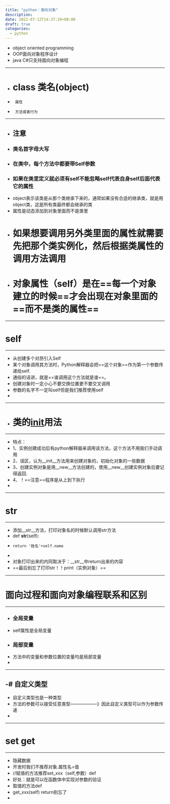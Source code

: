 ```yaml
---
title: "python：面向对象"
description: 
date: 2022-07-12T14:37:29+08:00
draft: true
categories:
  - python
---
```

- object oriented programming
- OOP面向对象程序设计
- java C#只支持面向对象编程
- ---
- # class  类名(object)
-      属性
-      方法或者行为
- ---
- ## 注意
- ### 类名首字母大写
- ### 在类中，每个方法中都要带Self参数
- ### 如果在类里定义就必须有self不能忽略self代表自身self后面代表它的属性
- object表示该类是从那个类继承下来的，通常如果没有合适的继承类，就是用object类，这是所有类最终都会继承的类
- 属性是动态添加到对象里面而不是类里
- # 如果想要调用另外类里面的属性就需要先把那个类实例化，然后根据类属性的调用方法调用
- # 对象属性（self）是在==每一个对象建立的时候==才会出现在对象里面的==而不是类的属性==








---

# self
---
- 从创建多个对昂引入Self
- 某个对象调用其方法时，Python解释器会把==这个对象==作为第一个参数传递给self.
- 通俗的话讲，就是==谁调用这个方法就是谁==。
- 创建对象时一定小心不要交换位置更不要交叉调用
- 参数的名字不一定叫self但是我们推荐使用self
- 
- ---
- # 类的[__init__](http://blog.csdn.net/langb2014/article/details/54800016)用法
- ---
- 特点：
- 1、实例创建成功后有python解释器来调用该方法，这个方法不用我们手动调用
- 2、误区，认为__init__方法用来创建对象的，初始化对象的一些数据
- 3、创建实例对象是用__new__方法创建的，使用__new__创建实例对象后要记得返回.
- 4、！==注意==程序是从上到下执行
- 
---
#  __str__
---
- 添加__str__方法，打印对象名的时候默认调用str方法
- def __str__(self):
-     return '姓名'+self.name
-     
- 对象打印出来的内同取决于：__str__中return出来的内容
- ==最后别忘了打印str！！print（实例对象）==


- ---
# 面向过程和面向对象编程联系和区别

- ---
- ### 全局变量
- self属性是全局变量
- ### 局部变量
- 方法中的变量和参数位置的变量均是局部变量
- 

---
-# 自定义类型
---
- 自定义类型也是一种类型
- 方法的参数可以接受任意类型——————》因此自定义类型可以作为参数传递
- 

---
# set get
---
- 隐藏数据
- 开发时我们不推荐对象.属性名=值
- //赋值的方法推荐set_xxx（self,参数）def
- 好处：就是可以在函数体中实现对参数的验证
- 取值的方法def
- get_xxx(self)  return别忘了
- 